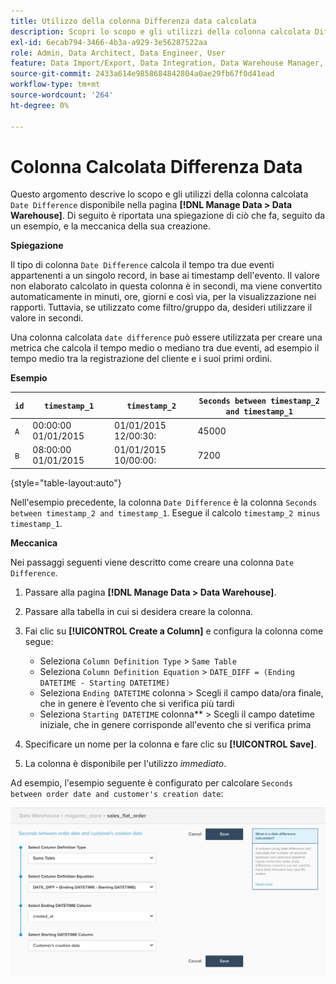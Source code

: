 ```yaml
---
title: Utilizzo della colonna Differenza data calcolata
description: Scopri lo scopo e gli utilizzi della colonna calcolata Differenza data.
exl-id: 6ecab794-3466-4b3a-a929-3e56287522aa
role: Admin, Data Architect, Data Engineer, User
feature: Data Import/Export, Data Integration, Data Warehouse Manager, Commerce Tables
source-git-commit: 2433a614e9858684842804a0ae29fb67f0d41ead
workflow-type: tm+mt
source-wordcount: '264'
ht-degree: 0%

---
```


# Colonna Calcolata Differenza Data

Questo argomento descrive lo scopo e gli utilizzi della colonna calcolata `Date Difference` disponibile nella pagina **[!DNL Manage Data > Data Warehouse]**. Di seguito è riportata una spiegazione di ciò che fa, seguito da un esempio, e la meccanica della sua creazione.

**Spiegazione**

Il tipo di colonna `Date Difference` calcola il tempo tra due eventi appartenenti a un singolo record, in base ai timestamp dell&#39;evento. Il valore non elaborato calcolato in questa colonna è in secondi, ma viene convertito automaticamente in minuti, ore, giorni e così via, per la visualizzazione nei rapporti. Tuttavia, se utilizzato come filtro/gruppo da, desideri utilizzare il valore in secondi.

Una colonna calcolata `date difference` può essere utilizzata per creare una metrica che calcola il tempo medio o mediano tra due eventi, ad esempio il tempo medio tra la registrazione del cliente e i suoi primi ordini.

**Esempio**

| **`id`** | **`timestamp_1`** | **`timestamp_2`** | **`Seconds between timestamp_2 and timestamp_1`** |
|--- |--- |--- |--- |
| `A` | 00:00:00 01/01/2015 | 01/01/2015 12/00:30: | 45000 |
| `B` | 08:00:00 01/01/2015 | 01/01/2015 10/00:00: | 7200 |

{style="table-layout:auto"}


Nell&#39;esempio precedente, la colonna `Date Difference` è la colonna `Seconds between timestamp_2 and timestamp_1`. Esegue il calcolo `timestamp_2 minus timestamp_1`.

**Meccanica**

Nei passaggi seguenti viene descritto come creare una colonna `Date Difference`.

1. Passare alla pagina **[!DNL Manage Data > Data Warehouse]**.
1. Passare alla tabella in cui si desidera creare la colonna.
1. Fai clic su **[!UICONTROL Create a Column]** e configura la colonna come segue:
   * Seleziona `Column Definition Type` > `Same Table`
   * Seleziona `Column Definition Equation` > `DATE_DIFF = (Ending DATETIME - Starting DATETIME)`
   * Seleziona `Ending DATETIME` colonna > Scegli il campo data/ora finale, che in genere è l’evento che si verifica più tardi
   * Seleziona `Starting DATETIME` colonna** > Scegli il campo datetime iniziale, che in genere corrisponde all&#39;evento che si verifica prima

1. Specificare un nome per la colonna e fare clic su **[!UICONTROL Save]**.
1. La colonna è disponibile per l&#39;utilizzo *immediato*.

Ad esempio, l&#39;esempio seguente è configurato per calcolare `Seconds between order date and customer's creation date`:

![](../../assets/date_diff.png)
